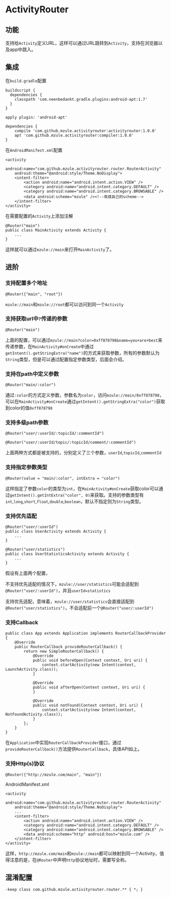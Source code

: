# ActivityRouter

## 功能

支持给`Activity`定义URL，这样可以通过URL跳转到`Activity`，支持在浏览器以及app中跳入。

## 集成

在`build.gradle`配置

```
buildscript {
  dependencies {
    classpath 'com.neenbedankt.gradle.plugins:android-apt:1.7'
  }
}

apply plugin: 'android-apt'

dependencies {
	compile 'com.github.mzule.activityrouter:activityrouter:1.0.0'
	apt 'com.github.mzule.activityrouter:compiler:1.0.0'
}

```

在`AndroidManifest.xml`配置

```
<activity
    android:name="com.github.mzule.activityrouter.router.RouterActivity"
    android:theme="@android:style/Theme.NoDisplay">
    <intent-filter>
        <action android:name="android.intent.action.VIEW" />
        <category android:name="android.intent.category.DEFAULT" />
        <category android:name="android.intent.category.BROWSABLE" />
        <data android:scheme="mzule" /><!--改成自己的scheme-->
    </intent-filter>
</activity>
```
在需要配置的`Activity`上添加注解

```
@Router("main")
public class MainActivity extends Activity {
	...
}
```
这样就可以通过`mzule://main`来打开`MainActivity`了。

## 进阶

### 支持配置多个地址

```
@Router({"main", "root"})
```

`mzule://main`和`mzule://root`都可以访问到同一个`Activity`


### 支持获取url中`?`传递的参数

```
@Router("main")
```
上面的配置，可以通过`mzule://main?color=0xff878798&name=you+are+best`来传递参数，在`MainActivity#onCreate`中通过`getIntent().getStringExtra("name")`的方式来获取参数，所有的参数默认为`String`类型，但是可以通过配置指定参数类型，后面会介绍。

### 支持在path中定义参数

```
@Router("main/:color")
```

通过`:color`的方式定义参数，参数名为`color`，访问`mzule://main/0xff878798`，可以在`MainActivity#onCreate`通过`getIntent().getStringExtra("color")`获取到color的值`0xff878798`

### 支持多级path参数

```
@Router("user/:userId/:topicId/:commentId")

@Router("user/:userId/topic/:topicId/comment/:commentId")
```

上面两种方式都是被支持的，分别定义了三个参数，`userId`,`topicId`,`commentId`


### 支持指定参数类型

```
@Router(value = "main/:color", intExtra = "color")
```
这样指定了参数`color`的类型为`int`，在`MainActivity#onCreate`获取color可以通过`getIntent().getIntExtra("color", 0)`来获取。支持的参数类型有`int`,`long`,`short`,`float`,`double`,`boolean`，默认不指定则为`String`类型。

### 支持优先适配

```
@Router("user/:userId")
public class UserActivity extends Activity {
	...
}

@Router("user/statistics")
public class UserStatisticsActivity extends Activity {
	...
}
```
假设有上面两个配置，

不支持优先适配的情况下，`mzule://user/statistics`可能会适配到`@Router("user/:userId")`，并且`userId=statistics`

支持优先适配，意味着，`mzule://user/statistics`会直接适配到`@Router("user/statistics")`，不会适配前一个`@Router("user/:userId")`

### 支持Callback

```
public class App extends Application implements RouterCallbackProvider {
    @Override
    public RouterCallback provideRouterCallback() {
        return new SimpleRouterCallback() {
            @Override
            public void beforeOpen(Context context, Uri uri) {
                context.startActivity(new Intent(context, LaunchActivity.class));
            }

            @Override
            public void afterOpen(Context context, Uri uri) {
            }

            @Override
            public void notFound(Context context, Uri uri) {
                context.startActivity(new Intent(context, NotFoundActivity.class));
            }
        };
    }
}
```
在`Application`中实现`RouterCallbackProvider`接口，通过`provideRouterCallback()`方法提供`RouterCallback`，具体API如上。

### 支持Http(s)协议

```
@Router({"http://mzule.com/main", "main"})
```

AndroidManifest.xml

```
<activity
    android:name="com.github.mzule.activityrouter.router.RouterActivity"
    android:theme="@android:style/Theme.NoDisplay">
    ...
    <intent-filter>
    	<action android:name="android.intent.action.VIEW" />
    	<category android:name="android.intent.category.DEFAULT" />
    	<category android:name="android.intent.category.BROWSABLE" />
    	<data android:scheme="http" android:host="mzule.com" />
	</intent-filter>
</activity>
```

这样，`http://mzule.com/main`和`mzule://main`都可以映射到同一个Activity，值得注意的是，在`@Router`中声明`http`协议地址时，需要写全称。

## 混淆配置

```
-keep class com.github.mzule.activityrouter.router.** { *; }
```